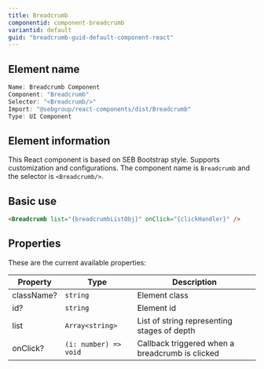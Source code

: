 ```yaml
---
title: Breadcrumb
componentid: component-breadcrumb
variantid: default
guid: "breadcrumb-guid-default-component-react"
---
```


## Element name

```javascript
Name: Breadcrumb Component
Component: "Breadcrumb"
Selector: "<Breadcrumb/>"
Import: "@sebgroup/react-components/dist/Breadcrumb"
Type: UI Component
```

## Element information

This React component is based on SEB Bootstrap style. Supports customization and configurations. The component name is `Breadcrumb` and the selector is `<Breadcrumb/>`.

## Basic use

```html
<Breadcrumb list="{breadcrumbListObj}" onClick="{clickHandler}" />
```

## Properties

These are the current available properties:

| Property   | Type                  | Description                                     |
| ---------- | --------------------- | ----------------------------------------------- |
| className? | `string`              | Element class                                   |
| id?        | `string`              | Element id                                      |
| list       | `Array<string>`       | List of string representing stages of depth     |
| onClick?   | `(i: number) => void` | Callback triggered when a breadcrumb is clicked |
